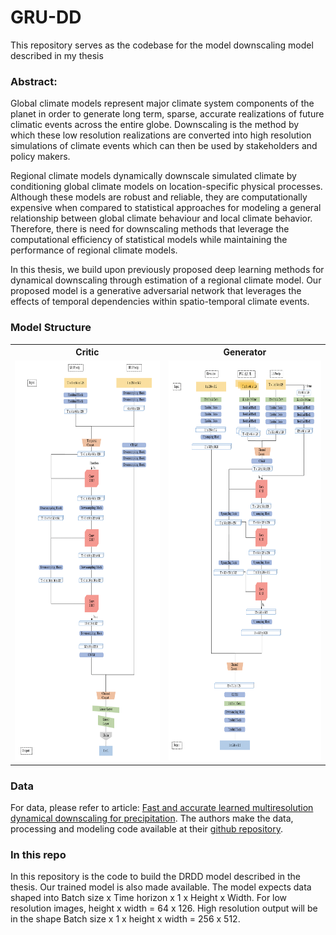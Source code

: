 # GRU-DD
This repository serves as the codebase for the model downscaling model described in my thesis

### Abstract:
Global climate models represent major climate system components of the planet in order to generate long term, sparse, accurate realizations of future climatic events across the entire globe. Downscaling is the method by which these low resolution realizations are converted into high resolution simulations of climate events which can then be used by stakeholders and policy makers. 

Regional climate models dynamically downscale simulated climate by conditioning global climate models on  location-specific physical processes. Although these models are robust and reliable, they are computationally expensive when compared to statistical approaches for modeling a general relationship between global climate behaviour and local climate behavior. Therefore, there is need for downscaling methods that leverage the computational efficiency of statistical models while maintaining the performance of regional climate models.

In this thesis, we build upon previously proposed deep learning methods for dynamical downscaling through estimation of a regional climate model. Our proposed model is a generative adversarial network that leverages the effects of temporal dependencies within spatio-temporal climate events. 

### Model Structure

<table>
    <tr>
        <th >Critic</th>
        <th >Generator</th>
    </tr>
    <tr>
        <td> 
            <img src='./imgs/drdd critic.png'  alt="1" width = 360px height = 640px >
        </td>
        <td> 
            <img src='./imgs/drdd gen.png'  alt="2" width = 360px height = 640px >
        </td>
   </tr> 
</table>

### Data

For data, please refer to article: [Fast and accurate learned multiresolution dynamical downscaling for precipitation](https://arxiv.org/abs/2101.06813). The authors make the data, processing and modeling code available at their [github repository](https://github.com/lzhengchun/dsgan).

### In this repo 

In this repository is the code to build the DRDD model described in the thesis. Our trained model is also made available. The model expects data shaped into Batch size x Time horizon x 1 x Height x Width. For low resolution images, height x width = 64 x 126. High resolution output will be in the shape Batch size x 1 x height x width = 256 x 512.